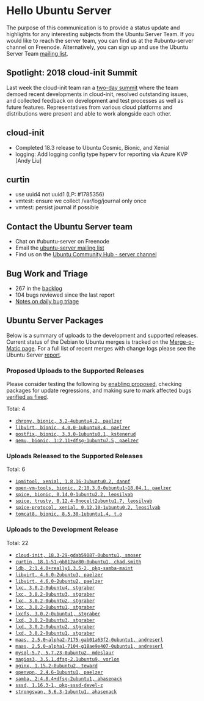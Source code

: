 # Hello Ubuntu Server

The purpose of this communication is to provide a status update and
highlights for any interesting subjects from the Ubuntu Server Team. If
you would like to reach the server team, you can find us at
the #ubuntu-server channel on Freenode. Alternatively, you can sign up
and use the Ubuntu Server Team [mailing list](https://lists.ubuntu.com/mailman/listinfo/ubuntu-server).

## Spotlight: 2018 cloud-init Summit

Last week the cloud-init team ran a [two-day summit](https://powersj.io/post/cloud-init-summit18/) where the team demoed recent developments in cloud-init, resolved outstanding issues, and collected feedback on development and test processes as well as future features. Representatives from various cloud platforms and distributions were present and able to work alongside each other.

## cloud-init

- Completed 18.3 release to Ubuntu Cosmic, Bionic, and Xenial
- logging: Add logging config type hyperv for reporting via Azure KVP [Andy Liu]

## curtin

- use uuid4 not uuid1 (LP: #1785356)
- vmtest: ensure we collect /var/log/journal only once
- vmtest: persist journal if possible

## Contact the Ubuntu Server team

- Chat on #ubuntu-server on Freenode
- Email the [ubuntu-server mailing list](https://lists.ubuntu.com/mailman/listinfo/ubuntu-server)
- Find us on the [Ubuntu Community Hub - server channel](https://discourse.ubuntu.com/c/server)

## Bug Work and Triage

- 267 in the [backlog]('https://bugs.launchpad.net/~ubuntu-server/+subscribedbugs)
- 104 bugs reviewed since the last report
- [Notes on daily bug triage](https://wiki.ubuntu.com/ServerTeam/KnowledgeBase#Bug_Triage)

## Ubuntu Server Packages

Below is a summary of uploads to the development and supported
releases. Current status of the Debian to Ubuntu merges is tracked on
the [Merge-o-Matic page](https://merges.ubuntu.com/main.html). For a
full list of recent merges with change logs please see the Ubuntu
Server [report](http://reqorts.qa.ubuntu.com/reports/ubuntu-server/merges.html).

### Proposed Uploads to the Supported Releases

Please consider testing the following by [enabling proposed](https://wiki.ubuntu.com/Testing/EnableProposed), checking packages for update regressions, and making sure to mark affected bugs [verified as fixed](https://wiki.ubuntu.com/StableReleaseUpdates#Verification).

Total: 4

- [`chrony, bionic, 3.2-4ubuntu4.2, paelzer`](https://launchpad.net/ubuntu/+source/chrony/3.2-4ubuntu4.2)
- [`libvirt, bionic, 4.0.0-1ubuntu8.4, paelzer`](https://launchpad.net/ubuntu/+source/libvirt/4.0.0-1ubuntu8.4)
- [`postfix, bionic, 3.3.0-1ubuntu0.1, kstenerud`](https://launchpad.net/ubuntu/+source/postfix/3.3.0-1ubuntu0.1)
- [`qemu, bionic, 1:2.11+dfsg-1ubuntu7.5, paelzer`](https://launchpad.net/ubuntu/+source/qemu/1:2.11+dfsg-1ubuntu7.5)

### Uploads Released to the Supported Releases

Total: 6

- [`ipmitool, xenial, 1.8.16-3ubuntu0.2, dannf`](https://launchpad.net/ubuntu/+source/ipmitool/1.8.16-3ubuntu0.2)
- [`open-vm-tools, bionic, 2:10.3.0-0ubuntu1~18.04.1, paelzer`](https://launchpad.net/ubuntu/+source/open-vm-tools/2:10.3.0-0ubuntu1~18.04.1)
- [`spice, bionic, 0.14.0-1ubuntu2.2, leosilvab`](https://launchpad.net/ubuntu/+source/spice/0.14.0-1ubuntu2.2)
- [`spice, trusty, 0.12.4-0nocelt2ubuntu1.7, leosilvab`](https://launchpad.net/ubuntu/+source/spice/0.12.4-0nocelt2ubuntu1.7)
- [`spice-protocol, xenial, 0.12.10-1ubuntu0.2, leosilvab`](https://launchpad.net/ubuntu/+source/spice-protocol/0.12.10-1ubuntu0.2)
- [`tomcat8, bionic, 8.5.30-1ubuntu1.4, t.o`](https://launchpad.net/ubuntu/+source/tomcat8/8.5.30-1ubuntu1.4)

### Uploads to the Development Release

Total: 22

- [`cloud-init, 18.3-29-gdab59087-0ubuntu1, smoser`](https://launchpad.net/ubuntu/+source/cloud-init/18.3-29-gdab59087-0ubuntu1)
- [`curtin, 18.1-51-gb812ae80-0ubuntu1, chad.smith`](https://launchpad.net/ubuntu/+source/curtin/18.1-51-gb812ae80-0ubuntu1)
- [`ldb, 2:1.4.0+really1.3.5-2, pkg-samba-maint`](https://launchpad.net/ubuntu/+source/ldb/2:1.4.0+really1.3.5-2)
- [`libvirt, 4.6.0-2ubuntu3, paelzer`](https://launchpad.net/ubuntu/+source/libvirt/4.6.0-2ubuntu3)
- [`libvirt, 4.6.0-2ubuntu2, paelzer`](https://launchpad.net/ubuntu/+source/libvirt/4.6.0-2ubuntu2)
- [`lxc, 3.0.2-0ubuntu4, stgraber`](https://launchpad.net/ubuntu/+source/lxc/3.0.2-0ubuntu4)
- [`lxc, 3.0.2-0ubuntu3, stgraber`](https://launchpad.net/ubuntu/+source/lxc/3.0.2-0ubuntu3)
- [`lxc, 3.0.2-0ubuntu2, stgraber`](https://launchpad.net/ubuntu/+source/lxc/3.0.2-0ubuntu2)
- [`lxc, 3.0.2-0ubuntu1, stgraber`](https://launchpad.net/ubuntu/+source/lxc/3.0.2-0ubuntu1)
- [`lxcfs, 3.0.2-0ubuntu1, stgraber`](https://launchpad.net/ubuntu/+source/lxcfs/3.0.2-0ubuntu1)
- [`lxd, 3.0.2-0ubuntu3, stgraber`](https://launchpad.net/ubuntu/+source/lxd/3.0.2-0ubuntu3)
- [`lxd, 3.0.2-0ubuntu2, stgraber`](https://launchpad.net/ubuntu/+source/lxd/3.0.2-0ubuntu2)
- [`lxd, 3.0.2-0ubuntu1, stgraber`](https://launchpad.net/ubuntu/+source/lxd/3.0.2-0ubuntu1)
- [`maas, 2.5.0~alpha2-7175-gab01a63f2-0ubuntu1, andreserl`](https://launchpad.net/ubuntu/+source/maas/2.5.0~alpha2-7175-gab01a63f2-0ubuntu1)
- [`maas, 2.5.0~alpha1-7104-g18ae9e407-0ubuntu1, andreserl`](https://launchpad.net/ubuntu/+source/maas/2.5.0~alpha1-7104-g18ae9e407-0ubuntu1)
- [`mysql-5.7, 5.7.23-0ubuntu2, mdeslaur`](https://launchpad.net/ubuntu/+source/mysql-5.7/5.7.23-0ubuntu2)
- [`nagios3, 3.5.1.dfsg-2.1ubuntu9, vorlon`](https://launchpad.net/ubuntu/+source/nagios3/3.5.1.dfsg-2.1ubuntu9)
- [`nginx, 1.15.2-0ubuntu2, teward`](https://launchpad.net/ubuntu/+source/nginx/1.15.2-0ubuntu2)
- [`openvpn, 2.4.6-1ubuntu1, paelzer`](https://launchpad.net/ubuntu/+source/openvpn/2.4.6-1ubuntu1)
- [`samba, 2:4.8.4+dfsg-2ubuntu1, ahasenack`](https://launchpad.net/ubuntu/+source/samba/2:4.8.4+dfsg-2ubuntu1)
- [`sssd, 1.16.3-1, pkg-sssd-devel-z`](https://launchpad.net/ubuntu/+source/sssd/1.16.3-1)
- [`strongswan, 5.6.3-1ubuntu1, ahasenack`](https://launchpad.net/ubuntu/+source/strongswan/5.6.3-1ubuntu1)
